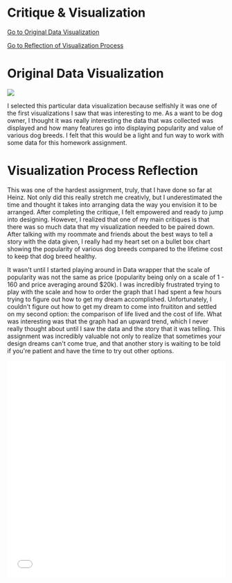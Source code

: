# Critique & Visualization

[Go to Original Data Visualization](#original-data-visualization)

[Go to Reflection of Visualization Process](#visualization-process-reflection)


# Original Data Visualization

![](https://infobeautiful4.s3.amazonaws.com/2014/11/IIB_Best-In-Show_1276x2.png)


I selected this particular data visualization because selfishly it was one of the first visualizations I saw that was interesting to me. As a want to be dog owner, I thought it was really interesting the data that was collected was displayed and how many features go into displaying popularity and value of various dog breeds. I felt that this would be a light and fun way to work with some data for this homework assignment. 

# Visualization Process Reflection

This was one of the hardest assignment, truly, that I have done so far at Heinz. Not only did this really stretch me creativly, but I underestimated the time and thought it takes into arranging data the way you envision it to be arranged. After completing the critique, I felt empowered and ready to jump into designing. However, I realized that one of my main critiques is that there was so much data that my visualization needed to be paired down. After talking with my roommate and friends about the best ways to tell a story with the data given, I really had my heart set on a bullet box chart showing the popularity of various dog breeds compared to the lifetime cost to keep that dog breed healthy. 

It wasn't until I started playing around in Data wrapper that the scale of popularity was not the same as price (popularity being only on a scale of 1 - 160 and price averaging around $20k). I was incredibly frustrated trying to play with the scale and how to order the graph that I had spent a few hours trying to figure out how to get my dream accomplished. Unfortunately, I couldn't figure out how to get my dream to come into fruititon and settled on my second option: the comparison of life lived and the cost of life. What was interesting was that the graph had an upward trend, which I never really thought about until I saw the data and the story that it was telling. This assignment was incredibly valuable not only to realize that sometimes your design dreams can't come true, and that another story is waiting to be told if you're patient and have the time to try out other options. 


<iframe title="CASHING IN FOR CANINES" aria-label="Scatter Plot" id="datawrapper-chart-4tdns" src="//datawrapper.dwcdn.net/4tdns/1/" scrolling="no" frameborder="0" style="width: 0; min-width: 100% !important; border: none;" height="500"></iframe><script type="text/javascript">!function(){"use strict";window.addEventListener("message",function(a){if(void 0!==a.data["datawrapper-height"])for(var e in a.data["datawrapper-height"]){var t=document.getElementById("datawrapper-chart-"+e)||document.querySelector("iframe[src*='"+e+"']");t&&(t.style.height=a.data["datawrapper-height"][e]+"px")}})}();</script>
